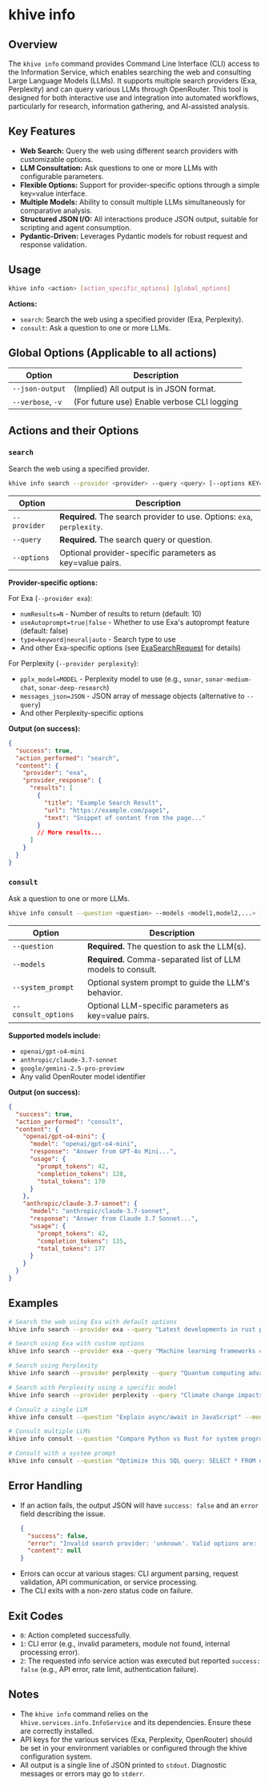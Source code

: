 # khive info

## Overview

The `khive info` command provides Command Line Interface (CLI) access to the
Information Service, which enables searching the web and consulting Large
Language Models (LLMs). It supports multiple search providers (Exa, Perplexity)
and can query various LLMs through OpenRouter. This tool is designed for both
interactive use and integration into automated workflows, particularly for
research, information gathering, and AI-assisted analysis.

## Key Features

- **Web Search:** Query the web using different search providers with
  customizable options.
- **LLM Consultation:** Ask questions to one or more LLMs with configurable
  parameters.
- **Flexible Options:** Support for provider-specific options through a simple
  key=value interface.
- **Multiple Models:** Ability to consult multiple LLMs simultaneously for
  comparative analysis.
- **Structured JSON I/O:** All interactions produce JSON output, suitable for
  scripting and agent consumption.
- **Pydantic-Driven:** Leverages Pydantic models for robust request and response
  validation.

## Usage

```bash
khive info <action> [action_specific_options] [global_options]
```

**Actions:**

- `search`: Search the web using a specified provider (Exa, Perplexity).
- `consult`: Ask a question to one or more LLMs.

## Global Options (Applicable to all actions)

| Option            | Description                                 |
| ----------------- | ------------------------------------------- |
| `--json-output`   | (Implied) All output is in JSON format.     |
| `--verbose`, `-v` | (For future use) Enable verbose CLI logging |

## Actions and their Options

### `search`

Search the web using a specified provider.

```bash
khive info search --provider <provider> --query <query> [--options KEY=VALUE...]
```

| Option       | Description                                                             |
| ------------ | ----------------------------------------------------------------------- |
| `--provider` | **Required.** The search provider to use. Options: `exa`, `perplexity`. |
| `--query`    | **Required.** The search query or question.                             |
| `--options`  | Optional provider-specific parameters as key=value pairs.               |

**Provider-specific options:**

For Exa (`--provider exa`):

- `numResults=N` - Number of results to return (default: 10)
- `useAutoprompt=true|false` - Whether to use Exa's autoprompt feature (default:
  false)
- `type=keyword|neural|auto` - Search type to use
- And other Exa-specific options (see
  [ExaSearchRequest](https://docs.exa.ai/reference/search) for details)

For Perplexity (`--provider perplexity`):

- `pplx_model=MODEL` - Perplexity model to use (e.g., `sonar`,
  `sonar-medium-chat`, `sonar-deep-research`)
- `messages_json=JSON` - JSON array of message objects (alternative to
  `--query`)
- And other Perplexity-specific options

**Output (on success):**

```json
{
  "success": true,
  "action_performed": "search",
  "content": {
    "provider": "exa",
    "provider_response": {
      "results": [
        {
          "title": "Example Search Result",
          "url": "https://example.com/page1",
          "text": "Snippet of content from the page..."
        }
        // More results...
      ]
    }
  }
}
```

### `consult`

Ask a question to one or more LLMs.

```bash
khive info consult --question <question> --models <model1,model2,...> [--system_prompt <prompt>] [--consult_options KEY=VALUE...]
```

| Option              | Description                                                  |
| ------------------- | ------------------------------------------------------------ |
| `--question`        | **Required.** The question to ask the LLM(s).                |
| `--models`          | **Required.** Comma-separated list of LLM models to consult. |
| `--system_prompt`   | Optional system prompt to guide the LLM's behavior.          |
| `--consult_options` | Optional LLM-specific parameters as key=value pairs.         |

**Supported models include:**

- `openai/gpt-o4-mini`
- `anthropic/claude-3.7-sonnet`
- `google/gemini-2.5-pro-preview`
- Any valid OpenRouter model identifier

**Output (on success):**

```json
{
  "success": true,
  "action_performed": "consult",
  "content": {
    "openai/gpt-o4-mini": {
      "model": "openai/gpt-o4-mini",
      "response": "Answer from GPT-4o Mini...",
      "usage": {
        "prompt_tokens": 42,
        "completion_tokens": 128,
        "total_tokens": 170
      }
    },
    "anthropic/claude-3.7-sonnet": {
      "model": "anthropic/claude-3.7-sonnet",
      "response": "Answer from Claude 3.7 Sonnet...",
      "usage": {
        "prompt_tokens": 42,
        "completion_tokens": 135,
        "total_tokens": 177
      }
    }
  }
}
```

## Examples

```bash
# Search the web using Exa with default options
khive info search --provider exa --query "Latest developments in rust programming language"

# Search using Exa with custom options
khive info search --provider exa --query "Machine learning frameworks comparison" --options numResults=5 useAutoprompt=true

# Search using Perplexity
khive info search --provider perplexity --query "Quantum computing advances 2025"

# Search with Perplexity using a specific model
khive info search --provider perplexity --query "Climate change impacts" --options pplx_model=sonar-deep-research

# Consult a single LLM
khive info consult --question "Explain async/await in JavaScript" --models openai/gpt-o4-mini

# Consult multiple LLMs
khive info consult --question "Compare Python vs Rust for system programming" --models openai/gpt-o4-mini,anthropic/claude-3.7-sonnet

# Consult with a system prompt
khive info consult --question "Optimize this SQL query: SELECT * FROM users WHERE created_at > '2025-01-01'" --models openai/gpt-o4-mini --system_prompt "You are a database optimization expert. Keep your answers concise."
```

## Error Handling

- If an action fails, the output JSON will have `success: false` and an `error`
  field describing the issue.
  ```json
  {
    "success": false,
    "error": "Invalid search provider: 'unknown'. Valid options are: ['perplexity', 'exa']",
    "content": null
  }
  ```
- Errors can occur at various stages: CLI argument parsing, request validation,
  API communication, or service processing.
- The CLI exits with a non-zero status code on failure.

## Exit Codes

- `0`: Action completed successfully.
- `1`: CLI error (e.g., invalid parameters, module not found, internal
  processing error).
- `2`: The requested info service action was executed but reported
  `success: false` (e.g., API error, rate limit, authentication failure).

## Notes

- The `khive info` command relies on the `khive.services.info.InfoService` and
  its dependencies. Ensure these are correctly installed.
- API keys for the various services (Exa, Perplexity, OpenRouter) should be set
  in your environment variables or configured through the khive configuration
  system.
- All output is a single line of JSON printed to `stdout`. Diagnostic messages
  or errors may go to `stderr`.
